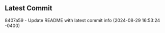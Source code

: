 
## Latest Commit
8407a59 - Update README with latest commit info (2024-08-29 16:53:24 -0400) <Yunxi-Zhou>
